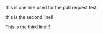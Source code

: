 this is one line used for the pull request test.


this is the second line!!

This is the third line!!!